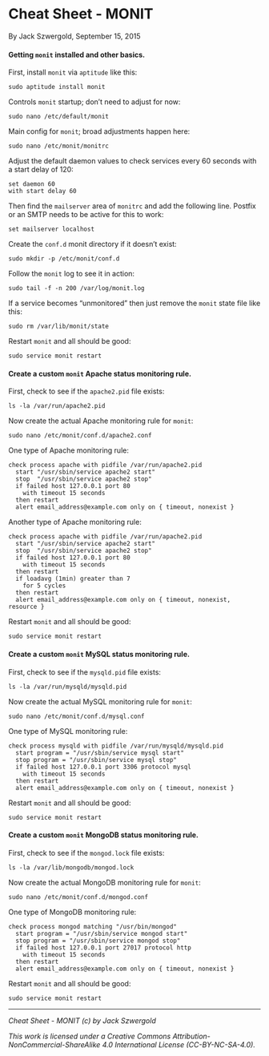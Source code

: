 # Cheat Sheet - MONIT

By Jack Szwergold, September 15, 2015

#### Getting `monit` installed and other basics.

First, install `monit` via `aptitude` like this:

    sudo aptitude install monit

Controls `monit` startup; don’t need to adjust for now:

    sudo nano /etc/default/monit

Main config for `monit`; broad adjustments happen here:

    sudo nano /etc/monit/monitrc

Adjust the default daemon values to check services every 60 seconds with a start delay of 120:

	set daemon 60
	with start delay 60

Then find the `mailserver` area of `monitrc` and add the following line. Postfix or an SMTP needs to be active for this to work:

    set mailserver localhost

Create the `conf.d` monit directory if it doesn’t exist:

	sudo mkdir -p /etc/monit/conf.d

Follow the `monit` log to see it in action:

    sudo tail -f -n 200 /var/log/monit.log

If a service becomes “unmonitored” then just remove the `monit` state file like this:

    sudo rm /var/lib/monit/state

Restart `monit` and all should be good:

    sudo service monit restart

#### Create a custom `monit` Apache status monitoring rule.

First, check to see if the `apache2.pid` file exists:

    ls -la /var/run/apache2.pid

Now create the actual Apache monitoring rule for `monit`:

    sudo nano /etc/monit/conf.d/apache2.conf

One type of Apache monitoring rule:

	check process apache with pidfile /var/run/apache2.pid
      start "/usr/sbin/service apache2 start"
      stop  "/usr/sbin/service apache2 stop"
      if failed host 127.0.0.1 port 80
        with timeout 15 seconds
      then restart
      alert email_address@example.com only on { timeout, nonexist }

Another type of Apache monitoring rule:

	check process apache with pidfile /var/run/apache2.pid
      start "/usr/sbin/service apache2 start"
      stop  "/usr/sbin/service apache2 stop"
      if failed host 127.0.0.1 port 80
        with timeout 15 seconds
      then restart
      if loadavg (1min) greater than 7
        for 5 cycles
      then restart
      alert email_address@example.com only on { timeout, nonexist, resource }
	
Restart `monit` and all should be good:

    sudo service monit restart

#### Create a custom `monit` MySQL status monitoring rule.

First, check to see if the `mysqld.pid` file exists:

    ls -la /var/run/mysqld/mysqld.pid

Now create the actual MySQL monitoring rule for `monit`:

    sudo nano /etc/monit/conf.d/mysql.conf

One type of MySQL monitoring rule:

	check process mysqld with pidfile /var/run/mysqld/mysqld.pid
	  start program = "/usr/sbin/service mysql start"
	  stop program = "/usr/sbin/service mysql stop"
	  if failed host 127.0.0.1 port 3306 protocol mysql
	    with timeout 15 seconds
	  then restart
	  alert email_address@example.com only on { timeout, nonexist }

Restart `monit` and all should be good:

    sudo service monit restart

#### Create a custom `monit` MongoDB status monitoring rule.

First, check to see if the `mongod.lock` file exists:

    ls -la /var/lib/mongodb/mongod.lock

Now create the actual MongoDB monitoring rule for `monit`:

    sudo nano /etc/monit/conf.d/mongod.conf

One type of MongoDB monitoring rule:

	check process mongod matching "/usr/bin/mongod"
	  start program = "/usr/sbin/service mongod start"
	  stop program = "/usr/sbin/service mongod stop"
	  if failed host 127.0.0.1 port 27017 protocol http
	    with timeout 15 seconds
	  then restart
	  alert email_address@example.com only on { timeout, nonexist }

Restart `monit` and all should be good:

    sudo service monit restart

***

*Cheat Sheet - MONIT (c) by Jack Szwergold*

*This work is licensed under a Creative Commons Attribution-NonCommercial-ShareAlike 4.0 International License (CC-BY-NC-SA-4.0).*
